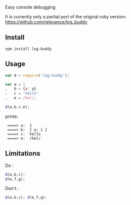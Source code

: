 Easy console debugging 

It is currently only a partial port of the original ruby version: 
    https://github.com/relevance/log_buddy

## Install

    npm install log-buddy

## Usage
```javascript
var d = require('log-buddy');

var a = 1
,   b = {a: a}
,   c = 'hello'
,   e = /hel/;

d(a,b,c,e);
```

prints:

     ====> a:  1
     ====> b:  { a: 1 }
     ====> c:  hello
     ====> e:  /hel/


## Limitations

Do :
```javascript
d(a,b,c);
d(e,f,g);
```

Don't :
```javascript
d(a,b,c); d(e,f,g);
```
